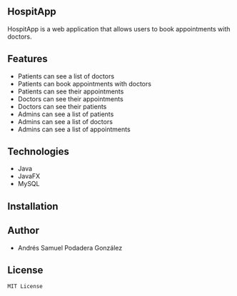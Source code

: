 ## HospitApp
HospitApp is a web application that allows users to book appointments with doctors.

## Features
- Patients can see a list of doctors
- Patients can book appointments with doctors
- Patients can see their appointments
- Doctors can see their appointments
- Doctors can see their patients
- Admins can see a list of patients
- Admins can see a list of doctors
- Admins can see a list of appointments

## Technologies
- Java
- JavaFX
- MySQL

## Installation

## Author
- Andrés Samuel Podadera González

## License
```
MIT License

```